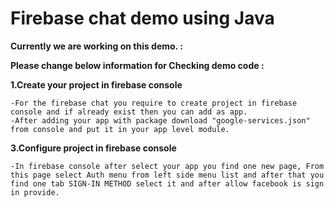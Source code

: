 # Firebase chat demo using Java

**Currently we are working on this demo.  :**

**Please change below information for Checking demo code :**

**1.Create your project in firebase console**

	-For the firebase chat you require to create project in firebase console and if already exist then you can add as app.
	-After adding your app with package download "google-services.json" from console and put it in your app level module.
	
**3.Configure project in firebase console**

	-In firebase console after select your app you find one new page, From this page select Auth menu from left side menu list and after that you find one tab SIGN-IN METHOD select it and after allow facebook is sign in provide.

